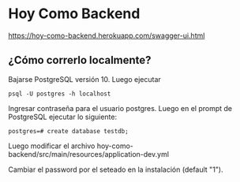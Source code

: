 # Hoy Como Backend
https://hoy-como-backend.herokuapp.com/swagger-ui.html

## ¿Cómo correrlo localmente?

Bajarse PostgreSQL versión 10.
Luego ejecutar
```
psql -U postgres -h localhost
```

Ingresar contraseña para el usuario postgres. Luego en el prompt de PostgreSQL ejecutar lo siguiente:
```
postgres=# create database testdb;
```

Luego modificar el archivo hoy-como-backend/src/main/resources/application-dev.yml

Cambiar el password por el seteado en la instalación (default "1").
